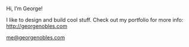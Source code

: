 Hi, I’m George!

I like to design and build cool stuff.
Check out my portfolio for more info: http://georgenobles.com

me@georgenobles.com

